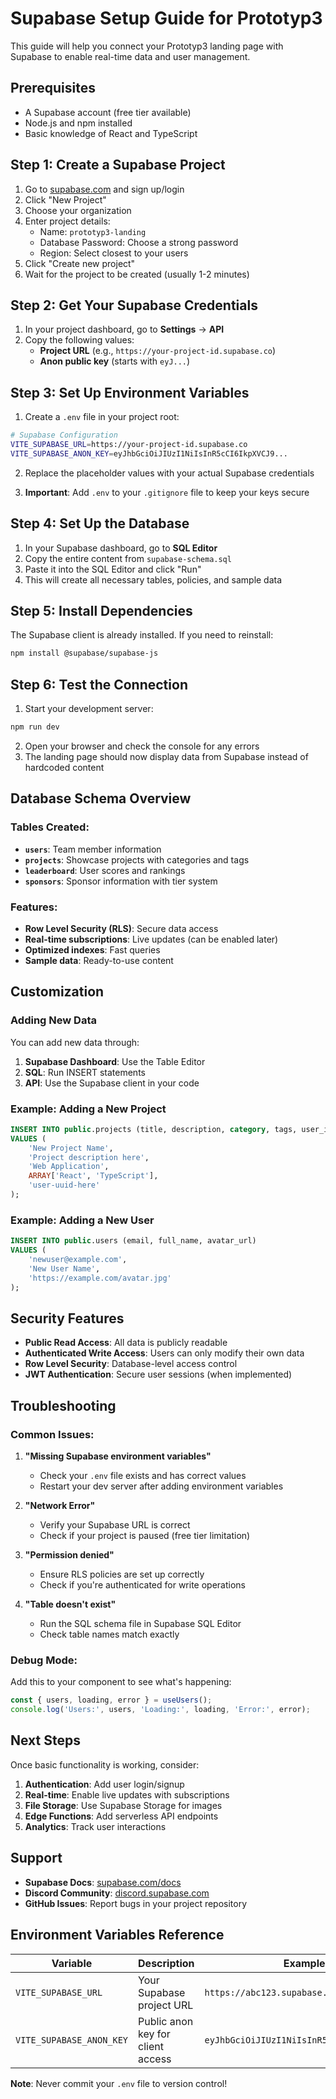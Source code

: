 # Supabase Setup Guide for Prototyp3

This guide will help you connect your Prototyp3 landing page with Supabase to enable real-time data and user management.

## Prerequisites

- A Supabase account (free tier available)
- Node.js and npm installed
- Basic knowledge of React and TypeScript

## Step 1: Create a Supabase Project

1. Go to [supabase.com](https://supabase.com) and sign up/login
2. Click "New Project"
3. Choose your organization
4. Enter project details:
   - Name: `prototyp3-landing`
   - Database Password: Choose a strong password
   - Region: Select closest to your users
5. Click "Create new project"
6. Wait for the project to be created (usually 1-2 minutes)

## Step 2: Get Your Supabase Credentials

1. In your project dashboard, go to **Settings** → **API**
2. Copy the following values:
   - **Project URL** (e.g., `https://your-project-id.supabase.co`)
   - **Anon public key** (starts with `eyJ...`)

## Step 3: Set Up Environment Variables

1. Create a `.env` file in your project root:
```bash
# Supabase Configuration
VITE_SUPABASE_URL=https://your-project-id.supabase.co
VITE_SUPABASE_ANON_KEY=eyJhbGciOiJIUzI1NiIsInR5cCI6IkpXVCJ9...
```

2. Replace the placeholder values with your actual Supabase credentials

3. **Important**: Add `.env` to your `.gitignore` file to keep your keys secure

## Step 4: Set Up the Database

1. In your Supabase dashboard, go to **SQL Editor**
2. Copy the entire content from `supabase-schema.sql`
3. Paste it into the SQL Editor and click "Run"
4. This will create all necessary tables, policies, and sample data

## Step 5: Install Dependencies

The Supabase client is already installed. If you need to reinstall:

```bash
npm install @supabase/supabase-js
```

## Step 6: Test the Connection

1. Start your development server:
```bash
npm run dev
```

2. Open your browser and check the console for any errors
3. The landing page should now display data from Supabase instead of hardcoded content

## Database Schema Overview

### Tables Created:

- **`users`**: Team member information
- **`projects`**: Showcase projects with categories and tags
- **`leaderboard`**: User scores and rankings
- **`sponsors`**: Sponsor information with tier system

### Features:

- **Row Level Security (RLS)**: Secure data access
- **Real-time subscriptions**: Live updates (can be enabled later)
- **Optimized indexes**: Fast queries
- **Sample data**: Ready-to-use content

## Customization

### Adding New Data

You can add new data through:
1. **Supabase Dashboard**: Use the Table Editor
2. **SQL**: Run INSERT statements
3. **API**: Use the Supabase client in your code

### Example: Adding a New Project

```sql
INSERT INTO public.projects (title, description, category, tags, user_id) 
VALUES (
    'New Project Name',
    'Project description here',
    'Web Application',
    ARRAY['React', 'TypeScript'],
    'user-uuid-here'
);
```

### Example: Adding a New User

```sql
INSERT INTO public.users (email, full_name, avatar_url) 
VALUES (
    'newuser@example.com',
    'New User Name',
    'https://example.com/avatar.jpg'
);
```

## Security Features

- **Public Read Access**: All data is publicly readable
- **Authenticated Write Access**: Users can only modify their own data
- **Row Level Security**: Database-level access control
- **JWT Authentication**: Secure user sessions (when implemented)

## Troubleshooting

### Common Issues:

1. **"Missing Supabase environment variables"**
   - Check your `.env` file exists and has correct values
   - Restart your dev server after adding environment variables

2. **"Network Error"**
   - Verify your Supabase URL is correct
   - Check if your project is paused (free tier limitation)

3. **"Permission denied"**
   - Ensure RLS policies are set up correctly
   - Check if you're authenticated for write operations

4. **"Table doesn't exist"**
   - Run the SQL schema file in Supabase SQL Editor
   - Check table names match exactly

### Debug Mode:

Add this to your component to see what's happening:

```typescript
const { users, loading, error } = useUsers();
console.log('Users:', users, 'Loading:', loading, 'Error:', error);
```

## Next Steps

Once basic functionality is working, consider:

1. **Authentication**: Add user login/signup
2. **Real-time**: Enable live updates with subscriptions
3. **File Storage**: Use Supabase Storage for images
4. **Edge Functions**: Add serverless API endpoints
5. **Analytics**: Track user interactions

## Support

- **Supabase Docs**: [supabase.com/docs](https://supabase.com/docs)
- **Discord Community**: [discord.supabase.com](https://discord.supabase.com)
- **GitHub Issues**: Report bugs in your project repository

## Environment Variables Reference

| Variable | Description | Example |
|----------|-------------|---------|
| `VITE_SUPABASE_URL` | Your Supabase project URL | `https://abc123.supabase.co` |
| `VITE_SUPABASE_ANON_KEY` | Public anon key for client access | `eyJhbGciOiJIUzI1NiIsInR5cCI6IkpXVCJ9...` |

**Note**: Never commit your `.env` file to version control!
